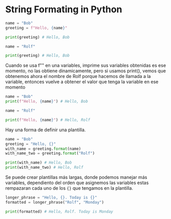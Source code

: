 # String Formating in Python

```python
name = "Bob"
greeting = f"Hello, {name}"

print(greeting) # Hello, Bob

name = "Rolf"

print(greeting) # Hello, Bob
```
Cuando se usa f"" en una variables, imprime sus variables obtenidas es ese momento, no las obtiene dinamicamente, pero si usamos print(), vemos que obtenemos ahora el nombre de Rolf porque hacemos de llamada a la variable, entonces vuelve a obtener el valor que tenga la variable en ese momento

```python
name = "Bob"
print(f"Hello, {name}") # Hello, Bob

name = "Rolf"

print(f"Hello, {name}") # Hello, Rolf
```

Hay una forma de definir una plantilla.

```python
name = "Bob"
greeting = "Hello, {}"
with_name = greeting.format(name)
with_name_two = greeting.format("Rolf")

print(with_name) # Hello, Bob
print(with_name_two) # Hello, Rolf
```

Se puede crear plantillas más largas, donde podemos manejar más variables, dependiento del orden que asignemos las variables estas rempazaran cada uno de los `{}` que tengamos en la plantilla.

```python
longer_phrase = "Hello, {}. Today is {}"
formatted = longer_phrase("Rolf", "Monday")

print(formatted) # Hello, Rolf. Today is Monday
```
